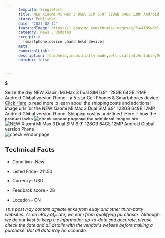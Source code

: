 ```yaml
---
      template: SinglePost
      title: NEW Xiaomi Mi Max 3 Dual SIM 6.9" 128GB 64GB 12MP Android Global version Phone
      status: Published
      date: '2023-02-11'
      featuredImage: https://i.ebayimg.com/thumbs/images/g/fswAAOSwdsljcdUn/s-l225.jpg
      category: News , Updates
      excerpt: >-
        [smartphone,device ,hand held device]
      meta:
      canonicalLink: ''
      description: [handheld,industrially made,well crafted,Portable,Mobile,Compact,Convenient,Lightweight,Maneuverable,Man-portable,Miniature,Carriable,Hand-held,Light,Holdable,Transportable,Mobile device,Pocket-sized,On-the-go,Wireless,Cordless,Compact size,Convenient size, smartphone,device ,hand held device]
      noindex: false
      
        
---
```

$

Seize the day NEW Xiaomi Mi Max 3 Dual SIM 6.9" 128GB 64GB 12MP Android Global version Phone - a 5-star Cell Phones & Smartphones device. [Click Here](https://www.ebay.com/itm/385231577835?hash=item59b19762eb%3Ag%3AfswAAOSwdsljcdUn&mkevt=1&mkcid=1&mkrid=711-53200-19255-0&campid=%253CePNCampaignId%253E&customid=%253CreferenceId%253E&toolid=10049) to read more to learn about the shipping costs and additional image urls for the NEW Xiaomi Mi Max 3 Dual SIM 6.9" 128GB 64GB 12MP Android Global version Phone. Shipping cost is undefined. Here is how the product looks ![check vendor page](https://i.ebayimg.com/thumbs/images/g/fswAAOSwdsljcdUn/s-l225.jpg)and the additional images are![NEW Xiaomi Mi Max 3 Dual SIM 6.9" 128GB 64GB 12MP Android Global version Phone](https://i.ebayimg.com/images/g/fswAAOSwdsljcdUn/s-l960.jpg)![check vendor page](https://origin-galleryplus.ebayimg.com/ws/web/385231577835_2_0_1/225x225.jpg,https://origin-galleryplus.ebayimg.com/ws/web/385231577835_3_0_1/225x225.jpg,https://origin-galleryplus.ebayimg.com/ws/web/385231577835_4_0_1/225x225.jpg,https://origin-galleryplus.ebayimg.com/ws/web/385231577835_5_0_1/225x225.jpg,https://origin-galleryplus.ebayimg.com/ws/web/385231577835_6_0_1/225x225.jpg,https://origin-galleryplus.ebayimg.com/ws/web/385231577835_7_0_1/225x225.jpg,https://origin-galleryplus.ebayimg.com/ws/web/385231577835_8_0_1/225x225.jpg,https://origin-galleryplus.ebayimg.com/ws/web/385231577835_9_0_1/225x225.jpg,https://origin-galleryplus.ebayimg.com/ws/web/385231577835_10_0_1/225x225.jpg,https://origin-galleryplus.ebayimg.com/ws/web/385231577835_11_0_1/225x225.jpg,https://origin-galleryplus.ebayimg.com/ws/web/385231577835_12_0_1/225x225.jpg)



 ## Technical Facts 



     
      

 - Condition- New 


      

 - Listed Price- 211.50 


      

 - Currency- USD 


      

 - Feedback score - 28 


      

 - Location - CN 


      
      

 *_This post may contain affiliate links from eBay and other third-party websites. As an eBay affiliate, we earn from qualifying purchases. Although we do our best to keep the information up-to-date and accurate, please check the date and all details with the vendor's website before making a purchase. Not all data may be accurate._*






